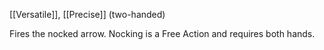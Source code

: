 [[Versatile]], [[Precise]] (two-handed)

Fires the nocked arrow. Nocking is a Free Action and requires both hands.